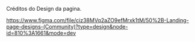 

Créditos do Design da pagina. 

https://www.figma.com/file/ciz38MVq2aZO9efMrxk1tM/50%2B-Landing-page-designs-(Community)?type=design&node-id=810%3A1661&mode=dev